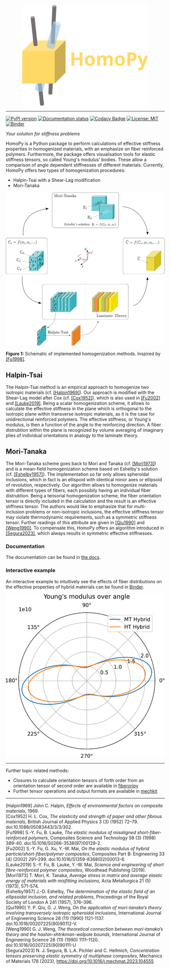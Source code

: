 <p align="center">
  <img src="https://github.com/Extraweich/homopy/blob/main/docs/source/images/Homopy_Yellow.svg?raw=true", width="400">
</p>

***
[![PyPI version](https://badge.fury.io/py/homopy.svg)](https://badge.fury.io/py/homopy)
[![Documentation status](https://readthedocs.org/projects/homopy/badge/?version=latest)](https://homopy.readthedocs.io/en/latest/?badge=latest)
[![Codacy Badge](https://app.codacy.com/project/badge/Grade/ffc0c7b16d154bc18cccc1e857724d86)](https://www.codacy.com/gh/Extraweich/homopy/dashboard?utm_source=github.com&amp;utm_medium=referral&amp;utm_content=Extraweich/homopy&amp;utm_campaign=Badge_Grade)
[![License: MIT](https://img.shields.io/badge/License-MIT-yellow.svg)](LICENSE)
[![Binder](https://mybinder.org/badge_logo.svg)](https://mybinder.org/v2/gh/Extraweich/homopy/main?labpath=%2Fexamples%2FHybrid.ipynb)

*Your solution for stiffness problems*

HomoPy is a Python package to perform calculations of effective stiffness properties in homogenized materials, with an emphasize on fiber reinforced polymers. Furthermore, the package offers visualisation tools for elastic stiffness tensors, so called Young's modulus' bodies. These allow a comparison of angle dependent stiffnesses of different materials.
Currently, HomoPy offers two types of homogenization procedures:
-   Halpin-Tsai with a Shear-Lag modification
-   Mori-Tanaka

<p align="center">
  <picture>
    <source media="(prefers-color-scheme: dark)" srcset="https://github.com/Extraweich/homopy/blob/main/docs/source/images/Schematic_dark.svg?raw=true">
    <img alt="Schematic of implemented homogenization procedures" src="https://github.com/Extraweich/homopy/blob/main/docs/source/images/Schematic_light.svg?raw=true">
  </picture>
</p>

**Figure 1:** Schematic of implemented homogenization methods. Inspired by [[Fu1998]](#Fu1998).

## Halpin-Tsai
The Halpin-Tsai method is an empirical approach to homogenize two isotropic materials (cf. [[Halpin1969]](#Halpin1969)). Our approach is modified with the Shear-Lag model after Cox (cf. [[Cox1952]](#Cox1952)), which is also used in [[Fu2002]](#Fu2002) and [[Lauke2019]](#Lauke2019). Being a scalar homogenization scheme, it allows to calculate the effective stiffness in the plane which is orthogonal to the isotropic plane within transverse isotropic materials, as it is the case for unidirectional reinforced polymers. The effective stiffness, or Young's modulus, is then a function of the angle to the reinforcing direction. A fiber distrubtion within the plane is recognized by volume averaging of imaginary plies of individual orientations in analogy to the laminate theory.

## Mori-Tanaka
The Mori-Tanaka scheme goes back to Mori and Tanaka (cf. [[Mori1973]](#Mori1973)) and is a mean-field homogenization scheme based on Eshelby's solution (cf. [[Eshelby1957]](#Eshelby1957)). The implementation so far only allows spheroidal inclusions, which in fact is an ellispoid with identical minor axes or ellipsoid of revolution, respectively. Our algorithm allows to homogenize materials with different types of fibers, each possibily having an individual fiber distrubtion. Being a tensorial homogenization scheme, the fiber orientation tensor is directly included in the calculation and the result is an effective stiffness tensor. The authors would like to emphasize that for multi-inclusion problems or non-isotropic inclusions, the effective stiffness tensor may violate thermodynamic requirements, such as a symmetric stiffness tensor. Further readings of this attribute are given in [[Qiu1990]](#Qiu1990) and [[Weng1990]](#Weng1990). To compensate this, HomoPy offers an algorithm introduced in [[Segura2023]](#Segura2023), which always results in symmetric effective stiffnesses.

### Documentation

The documentation can be found in [the docs](https://homopy.readthedocs.io/en/latest/index.html).

### Interactive example

An interactive example to intuitively see the effects of fiber distributions on the effective properties of hybrid materials can be found in [Binder](https://mybinder.org/v2/gh/Extraweich/homopy/main?labpath=%2Fexamples%2FHybrid.ipynb).


<p align="center">
  <picture>
    <source media="(prefers-color-scheme: dark)" srcset="https://github.com/Extraweich/homopy/blob/main/docs/source/images/MTvsHT_dark.svg?raw=true"">
    <img alt="Hybrid polar plot" src="https://github.com/Extraweich/homopy/blob/main/docs/source/images/MTvsHT_light.svg?raw=true"">
  </picture>
</p>


***
Further topic related methods:
-   Closures to calculate orientation tensors of forth order from an orientation tensor of second order are available in [fiberoripy](https://github.com/nilsmeyerkit/fiberoripy)
-   Further tensor operations and output formats are available in [mechkit](https://github.com/JulianKarlBauer/mechkit)

***
<a id="Halpin1969">[Halpin1969]</a>  John C. Halpin, *Effects of environmental factors on composite materials*, 1969. \
<a id="Cox1952">[Cox1952]</a> H. L. Cox, *The elasticity and strength of paper and other fibrous materials*, British Journal of Applied Physics 3 (3) (1952) 72–79. doi:10.1088/05083443/3/3/302. \
<a id="Fu1998">[Fu1998]</a> S.-Y. Fu, B. Lauke, *The elastic modulus of misaligned short-fiber-reinforced polymers*, Composites Science and Technology 58 (3) (1998) 389-40. doi:10.1016/S0266-3538(97)00129-2. \
<a id="Fu2002">[Fu2002]</a> S.-Y. Fu, G. Xu, Y.-W. Mai, *On the elastic modulus of hybrid particle/short-fiber/polymer composites*, Composites Part B: Engineering 33 (4) (2002) 291–299. doi:10.1016/S1359-8368(02)00013-6. \
<a id="Lauke2019">[Lauke2019]</a> S.-Y. Fu, B. Lauke, Y.-W. Mai, *Science and engineering of short fibre-reinforced polymer composites*, Woodhead Publishing (2019). \
<a id="Mori1973">[Mori1973]</a> T. Mori, K. Tanaka, *Average stress in matrix and average elastic energy of materials with misfitting inclusions*, Acta Metallurgica 21 (5) (1973), 571-574. \
<a id="Eshelby1957">[Eshelby1957]</a> J.-D. Eshelby, *The determination of the elastic field of an ellipsoidal inclusion, and related problems*, Proceedings of the Royal Society of London A 241 (1957), 376–396. \
<a id="Qiu1990">[Qui1990]</a> Y. P. Qiu, G. J. Weng, *On the application of mori-tanaka’s theory involving transversely isotropic spheroidal inclusions*, International Journal of Engineering Science 28 (11) (1990) 1121-1137. doi:10.1016/00207225(90)90112-V. \
<a id="Weng1990">[Weng1990]</a> G. J. Weng, *The theoretical connection between mori-tanaka’s theory and the hashin-shtrikman-walpole bounds*, International Journal of Engineering Science 28 (11) (1990) 1111–1120. doi:10.1016/00207225(90)90111-U \
<a id="Segura2023">[Segura2023]</a> N. J. Segura, B. L.A. Pichler and C. Hellmich, *Concentration tensors preserving elastic symmetry of multiphase composites*, Mechanics of Materials 178 (2023), https://doi.org/10.1016/j.mechmat.2023.104555
